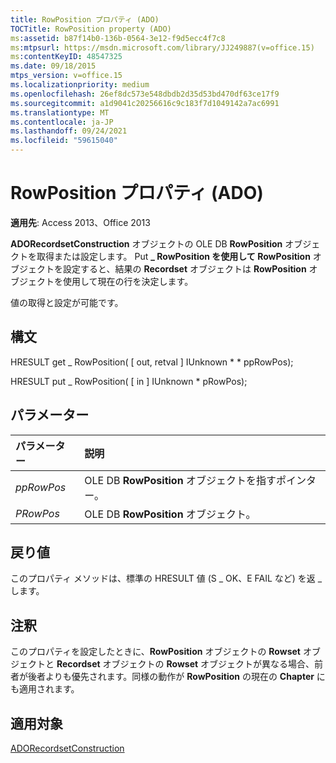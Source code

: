 ```yaml
---
title: RowPosition プロパティ (ADO)
TOCTitle: RowPosition property (ADO)
ms:assetid: b87f14b0-136b-0564-3e12-f9d5ecc4f7c8
ms:mtpsurl: https://msdn.microsoft.com/library/JJ249887(v=office.15)
ms:contentKeyID: 48547325
ms.date: 09/18/2015
mtps_version: v=office.15
ms.localizationpriority: medium
ms.openlocfilehash: 26ef8dc573e548dbdb2d35d53bd470df63ce17f9
ms.sourcegitcommit: a1d9041c20256616c9c183f7d1049142a7ac6991
ms.translationtype: MT
ms.contentlocale: ja-JP
ms.lasthandoff: 09/24/2021
ms.locfileid: "59615040"
---
```

# <a name="rowposition-property-ado"></a>RowPosition プロパティ (ADO)

**適用先**: Access 2013、Office 2013

**ADORecordsetConstruction** オブジェクトの OLE DB **RowPosition** オブジェクトを取得または設定します。 Put **\_ RowPosition を使用して RowPosition** オブジェクトを設定すると、結果の **Recordset** オブジェクトは **RowPosition** オブジェクトを使用して現在の行を決定します。

値の取得と設定が可能です。

## <a name="syntax"></a>構文

HRESULT get \_ RowPosition( \[ out, retval \] IUnknown \* \* ppRowPos);

HRESULT put \_ RowPosition( \[ in \] IUnknown \* pRowPos);

## <a name="parameters"></a>パラメーター

|パラメーター|説明|
|:--------|:----------|
|*ppRowPos* |OLE DB **RowPosition** オブジェクトを指すポインター。|
|*PRowPos* |OLE DB **RowPosition** オブジェクト。|

## <a name="return-values"></a>戻り値

このプロパティ メソッドは、標準の HRESULT 値 (S \_ OK、E FAIL など) を返 \_ します。

## <a name="remarks"></a>注釈

このプロパティを設定したときに、**RowPosition** オブジェクトの **Rowset** オブジェクトと **Recordset** オブジェクトの **Rowset** オブジェクトが異なる場合、前者が後者よりも優先されます。同様の動作が **RowPosition** の現在の **Chapter** にも適用されます。

## <a name="applies-to"></a>適用対象

[ADORecordsetConstruction](adorecordsetconstruction-interface-ado.md)

